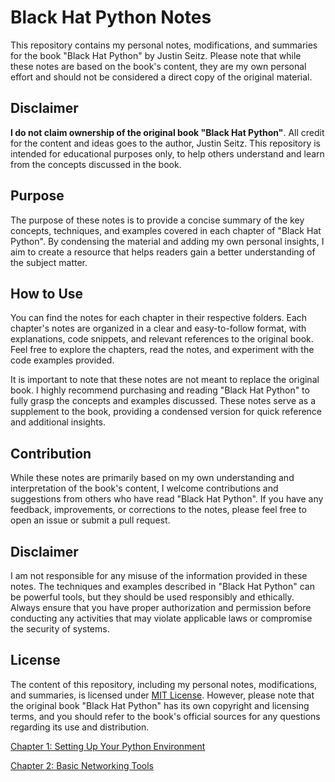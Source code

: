 # Black Hat Python Notes

This repository contains my personal notes, modifications, and summaries for the book "Black Hat Python" by Justin Seitz. Please note that while these notes are based on the book's content, they are my own personal effort and should not be considered a direct copy of the original material.

## Disclaimer

**I do not claim ownership of the original book "Black Hat Python"**. All credit for the content and ideas goes to the author, Justin Seitz. This repository is intended for educational purposes only, to help others understand and learn from the concepts discussed in the book.

## Purpose

The purpose of these notes is to provide a concise summary of the key concepts, techniques, and examples covered in each chapter of "Black Hat Python". By condensing the material and adding my own personal insights, I aim to create a resource that helps readers gain a better understanding of the subject matter.

## How to Use

You can find the notes for each chapter in their respective folders. Each chapter's notes are organized in a clear and easy-to-follow format, with explanations, code snippets, and relevant references to the original book. Feel free to explore the chapters, read the notes, and experiment with the code examples provided.

It is important to note that these notes are not meant to replace the original book. I highly recommend purchasing and reading "Black Hat Python" to fully grasp the concepts and examples discussed. These notes serve as a supplement to the book, providing a condensed version for quick reference and additional insights.

## Contribution

While these notes are primarily based on my own understanding and interpretation of the book's content, I welcome contributions and suggestions from others who have read "Black Hat Python". If you have any feedback, improvements, or corrections to the notes, please feel free to open an issue or submit a pull request.

## Disclaimer

I am not responsible for any misuse of the information provided in these notes. The techniques and examples described in "Black Hat Python" can be powerful tools, but they should be used responsibly and ethically. Always ensure that you have proper authorization and permission before conducting any activities that may violate applicable laws or compromise the security of systems.

## License

The content of this repository, including my personal notes, modifications, and summaries, is licensed under [MIT License](LICENSE). However, please note that the original book "Black Hat Python" has its own copyright and licensing terms, and you should refer to the book's official sources for any questions regarding its use and distribution.


[Chapter 1: Setting Up Your Python Environment](Black%20Hat%20Python%20Programming%20for%20Hackers%20675108fce2854cacb31c79eef95735c2/Chapter%201%20Setting%20Up%20Your%20Python%20Environment%202905472e48304e7e972001f370bfc1be.md)

[Chapter 2: Basic Networking Tools ](Black%20Hat%20Python%20Programming%20for%20Hackers%20675108fce2854cacb31c79eef95735c2/Chapter%202%20Basic%20Networking%20Tools%20a21c6c3baf92451094439c53b80b5b02.md)
